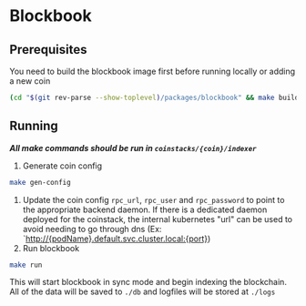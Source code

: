 # Blockbook

## Prerequisites

You need to build the blockbook image first before running locally or adding a new coin

```sh
(cd "$(git rev-parse --show-toplevel)/packages/blockbook" && make build)
```

## Running

_**All make commands should be run in `coinstacks/{coin}/indexer`**_

1. Generate coin config

```sh
make gen-config
```

1. Update the coin config `rpc_url`, `rpc_user` and `rpc_password` to point to the appropriate backend daemon. If there is a dedicated daemon deployed for the coinstack, the internal kubernetes "url" can be used to avoid needing to go through dns \(Ex: \`[http://{podName}.default.svc.cluster.local:{port}](http://{podName}.default.svc.cluster.local:{port})\)
2. Run blockbook

```sh
make run
```

This will start blockbook in sync mode and begin indexing the blockchain. All of the data will be saved to `./db` and logfiles will be stored at `./logs`
